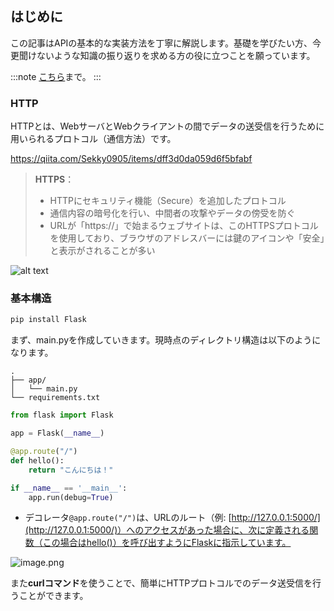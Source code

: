 ## はじめに

この記事はAPIの基本的な実装方法を丁寧に解説します。基礎を学びたい方、今更聞けないような知識の振り返りを求める方の役に立つことを願っています。

:::note
[こちら](https://www.recruit.nuco.co.jp/?qiita_item_id=7dab01ac2ea08b85fb15)まで。
:::

### HTTP

HTTPとは、WebサーバとWebクライアントの間でデータの送受信を行うために用いられるプロトコル（通信方法）です。

https://qiita.com/Sekky0905/items/dff3d0da059d6f5bfabf

> **HTTPS**：
> - HTTPにセキュリティ機能（Secure）を追加したプロトコル
> - 通信内容の暗号化を行い、中間者の攻撃やデータの傍受を防ぐ
> - URLが「https://」で始まるウェブサイトは、このHTTPSプロトコルを使用しており、ブラウザのアドレスバーには鍵のアイコンや「安全」と表示がされることが多い

![alt text](https://learning.oreilly.com/api/v2/epubs/urn%3Aorm%3Abook%3A9784873119786/files/images/pr2e_0301.png)

### 基本構造

```bash
pip install Flask
```

まず、main.pyを作成していきます。現時点のディレクトリ構造は以下のようになります。

```
.
├── app/
│   └── main.py
└── requirements.txt
```

```python:main.py
from flask import Flask

app = Flask(__name__)

@app.route("/")
def hello():
    return "こんにちは！"

if __name__ == '__main__':
    app.run(debug=True)
```

- デコレータ`@app.route("/")`は、URLのルート（例: [http://127.0.0.1:5000/](http://127.0.0.1:5000/)）へのアクセスがあった場合に、次に定義される関数（この場合はhello()）を呼び出すようにFlaskに指示しています。


![image.png](https://qiita-image-store.s3.ap-northeast-1.amazonaws.com/0/3025452/92dc8ec2-3b3c-3469-647d-83d857951b04.png)

また**curlコマンド**を使うことで、簡単にHTTPプロトコルでのデータ送受信を行うことができます。
